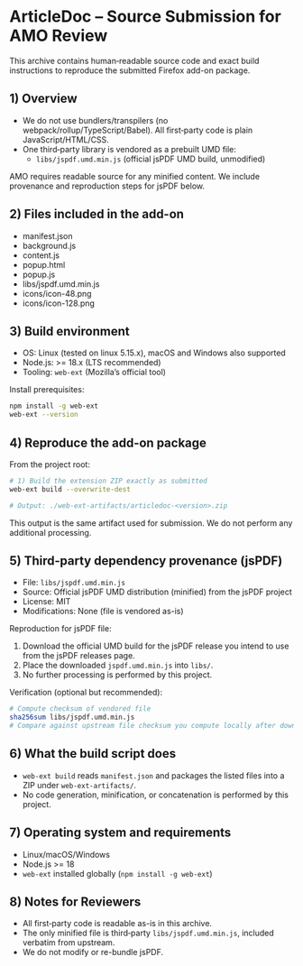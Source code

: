 # ArticleDoc – Source Submission for AMO Review

This archive contains human‑readable source code and exact build instructions to reproduce the submitted Firefox add-on package.

## 1) Overview

- We do not use bundlers/transpilers (no webpack/rollup/TypeScript/Babel). All first‑party code is plain JavaScript/HTML/CSS.
- One third‑party library is vendored as a prebuilt UMD file:
  - `libs/jspdf.umd.min.js` (official jsPDF UMD build, unmodified)

AMO requires readable source for any minified content. We include provenance and reproduction steps for jsPDF below.

## 2) Files included in the add-on

- manifest.json
- background.js
- content.js
- popup.html
- popup.js
- libs/jspdf.umd.min.js
- icons/icon-48.png
- icons/icon-128.png

## 3) Build environment

- OS: Linux (tested on linux 5.15.x), macOS and Windows also supported
- Node.js: >= 18.x (LTS recommended)
- Tooling: `web-ext` (Mozilla’s official tool)

Install prerequisites:
```bash
npm install -g web-ext
web-ext --version
```

## 4) Reproduce the add-on package

From the project root:
```bash
# 1) Build the extension ZIP exactly as submitted
web-ext build --overwrite-dest

# Output: ./web-ext-artifacts/articledoc-<version>.zip
```

This output is the same artifact used for submission. We do not perform any additional processing.

## 5) Third‑party dependency provenance (jsPDF)

- File: `libs/jspdf.umd.min.js`
- Source: Official jsPDF UMD distribution (minified) from the jsPDF project
- License: MIT
- Modifications: None (file is vendored as-is)

Reproduction for jsPDF file:
1. Download the official UMD build for the jsPDF release you intend to use from the jsPDF releases page.
2. Place the downloaded `jspdf.umd.min.js` into `libs/`.
3. No further processing is performed by this project.

Verification (optional but recommended):
```bash
# Compute checksum of vendored file
sha256sum libs/jspdf.umd.min.js
# Compare against upstream file checksum you compute locally after download
```

## 6) What the build script does

- `web-ext build` reads `manifest.json` and packages the listed files into a ZIP under `web-ext-artifacts/`.
- No code generation, minification, or concatenation is performed by this project.

## 7) Operating system and requirements

- Linux/macOS/Windows
- Node.js >= 18
- `web-ext` installed globally (`npm install -g web-ext`)

## 8) Notes for Reviewers

- All first‑party code is readable as-is in this archive.
- The only minified file is third‑party `libs/jspdf.umd.min.js`, included verbatim from upstream.
- We do not modify or re-bundle jsPDF.


